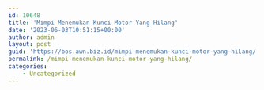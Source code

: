 ```yaml
---
id: 10648
title: 'Mimpi Menemukan Kunci Motor Yang Hilang'
date: '2023-06-03T10:51:15+00:00'
author: admin
layout: post
guid: 'https://bos.awn.biz.id/mimpi-menemukan-kunci-motor-yang-hilang/'
permalink: /mimpi-menemukan-kunci-motor-yang-hilang/
categories:
    - Uncategorized
---
```


